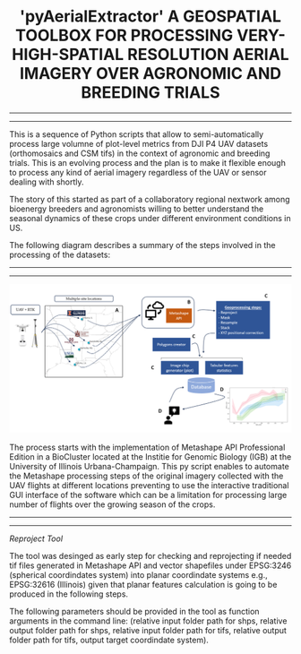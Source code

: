 <h1 style="text-align: center;">'pyAerialExtractor' A GEOSPATIAL TOOLBOX FOR PROCESSING VERY-HIGH-SPATIAL RESOLUTION AERIAL IMAGERY OVER AGRONOMIC AND BREEDING TRIALS</h1> 

-------
-------

This is a sequence of Python scripts that allow to semi-automatically process large volumne of plot-level metrics from DJI P4 UAV datasets (orthomosaics and CSM tifs) in the 
context of agronomic and breeding trials. This is an evolving process and the plan is to make it flexible enough to process any kind of aerial imagery regardless of the UAV or sensor dealing with shortly.

The story of this started as part of a collaboratory regional nextwork among bioenergy breeders and agronomists willing to better understand the seasonal dynamics of these crops under different environment conditions in US.

The following diagram describes a summary of the steps involved in the processing of the datasets:

-------
-------

<p align="center">
  <img src="Screenshot1.png">
</p>


The process starts with the implementation of Metashape API Professional Edition in a BioCluster located at the Institie for Genomic Biology (IGB) at the University of Illinois Urbana-Champaign. This py script enables to automate 
the Metashape processing steps of the original imagery collected with the UAV flights at different locations preventing to use the interactive traditional GUI interface of the software which can be a limitation for processing large number 
of flights over the growing season of the crops.

------
------

*Reproject Tool* 

The tool was desinged as early step for checking and reprojecting if needed tif files generated in Metashape API and vector shapefiles under EPSG:3246 (spherical coordindates system) into planar coordindate systems e.g., EPSG:32616 (Illinois) 
given that planar features calculation is going to be produced in the following steps.

The following parameters should be provided in the tool as function arguments in the command line: (relative input folder path for shps, relative output folder path for shps, relative input folder path for tifs, relative output folder path for tifs, 
output target coordindate system).

